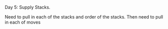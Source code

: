 Day 5: Supply Stacks.

Need to pull in each of the stacks and order of the stacks.
Then need to pull in each of moves 

